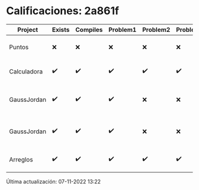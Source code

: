 # Calificaciones: 2a861f
|Project|Exists|Compiles|Problem1|Problem2|Problem3|Extra|CommitHash|CommitDate|CheckDate|Comments|DueDate|Grade|
|-|-|-|-|-|-|-|-|-|-|-|-|-|
|Puntos|❌|❌|❌|❌|❌|❌|NA|NA|07-11-2022 13:22:06|No se encontró el archivo en PracticasCompuI/Puntos/Puntos.cpp|05-11-2022 21:00:00|5|
|Calculadora|✔️|✔️|✔️|✔️|✔️|✔️|bd5e556aa006b4a6a3bdbab4f9e848030b7273cb|28-09-2022 19:00:54|28-09-2022 20:00:44|¡Excelente trabajo!|28-09-2022 21:00:00|10.0|
|GaussJordan|✔️|✔️|✔️|❌|❌|✔️|6f36015cda62013bf900999b4176d14a29152f3d|11-10-2022 15:42:53|11-10-2022 16:02:05|No aplica correctamente el método de Gauss-Jordan-No avisa al usuario que el sistema no tiene solución|12-10-2022 21:00:00|8.666666666666666|
|GaussJordan|✔️|✔️|✔️|❌|❌|✔️|20f693cf3dddd6cecdab6b7d4750fe3fa019a0a9|10-10-2022 12:04:26|10-10-2022 12:59:05|No aplica correctamente el método de Gauss-Jordan-No avisa al usuario que el sistema no tiene solución|12-10-2022 21:00:00|8.666666666666666|
|Arreglos|✔️|✔️|✔️|✔️|✔️|✔️|1d65139ace713af430391813d30052d09a013c73|04-10-2022 23:59:05|05-10-2022 00:10:38|¡Excelente trabajo!|05-10-2020 21:00:00|10.0|

Última actualización: 07-11-2022 13:22